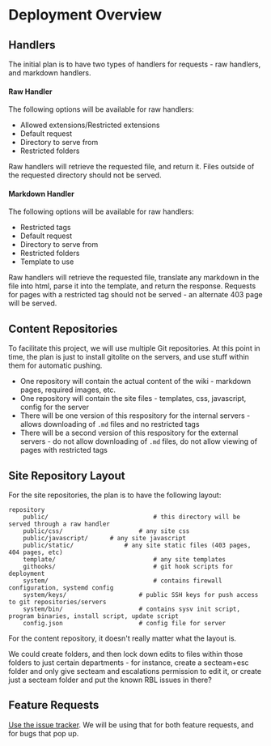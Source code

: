 Deployment Overview
===================

Handlers
--------

The initial plan is to have two types of handlers for requests - raw handlers, and markdown handlers.

#### Raw Handler ####

The following options will be available for raw handlers:

* Allowed extensions/Restricted extensions
* Default request
* Directory to serve from
* Restricted folders

Raw handlers will retrieve the requested file, and return it. Files outside of the requested directory should not be served.

#### Markdown Handler ####

The following options will be available for raw handlers:

* Restricted tags
* Default request
* Directory to serve from
* Restricted folders
* Template to use

Raw handlers will retrieve the requested file, translate any markdown in the file into html, parse it into the template, and return the response. Requests for pages with a restricted tag should not be served - an alternate 403 page will be served.

Content Repositories
--------------------

To facilitate this project, we will use multiple Git repositories. At this point in time, the plan is just to install gitolite on the servers, and use stuff within them for automatic pushing.

* One repository will contain the actual content of the wiki - markdown pages, required images, etc.
* One repository will contain the site files - templates, css, javascript, config for the server
 * There will be one version of this respository for the internal servers - allows downloading of `.md` files and no restricted tags
 * There will be a second version of this respository for the external servers - do not allow downloading of `.md` files, do not allow viewing of pages with restricted tags

Site Repository Layout
----------------------

For the site repositories, the plan is to have the following layout:

```
repository
	public/								# this directory will be served through a raw handler
	public/css/						# any site css
	public/javascript/		# any site javascript
	public/static/				# any site static files (403 pages, 404 pages, etc)
	template/							# any site templates
	githooks/							# git hook scripts for deployment
	system/								# contains firewall configuration, systemd config
	system/keys/					# public SSH keys for push access to git repositories/servers
	system/bin/						# contains sysv init script, program binaries, install script, update script
	config.json						# config file for server
```

For the content repository, it doesn't really matter what the layout is.

We could create folders, and then lock down edits to files within those folders to just certain departments - for instance, create a secteam+esc folder and only give secteam and escalations permission to edit it, or create just a secteam folder and put the known RBL issues in there?

Feature Requests
----------------

[Use the issue tracker](https://git.liquidweb.com/jhayhurst/gnosis/issues). We will be using that for both feature requests, and for bugs that pop up.